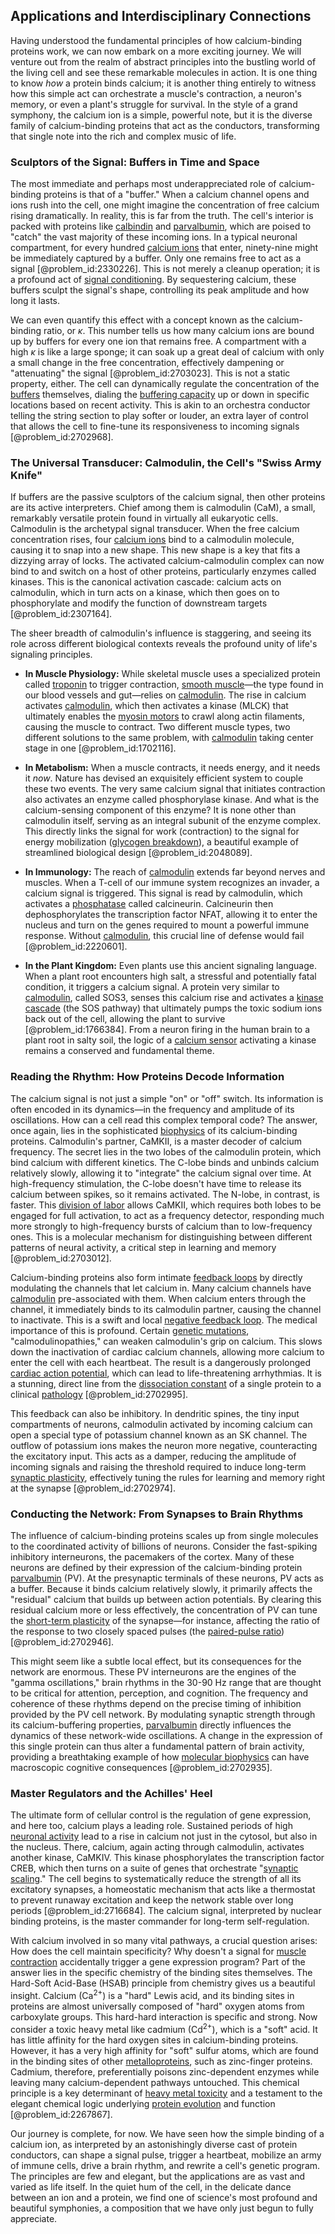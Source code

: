 ## Applications and Interdisciplinary Connections

Having understood the fundamental principles of how calcium-binding proteins work, we can now embark on a more exciting journey. We will venture out from the realm of abstract principles into the bustling world of the living cell and see these remarkable molecules in action. It is one thing to know *how* a protein binds calcium; it is another thing entirely to witness how this simple act can orchestrate a muscle's contraction, a neuron's memory, or even a plant's struggle for survival. In the style of a grand symphony, the calcium ion is a simple, powerful note, but it is the diverse family of calcium-binding proteins that act as the conductors, transforming that single note into the rich and complex music of life.

### Sculptors of the Signal: Buffers in Time and Space

The most immediate and perhaps most underappreciated role of calcium-binding proteins is that of a "buffer." When a calcium channel opens and ions rush into the cell, one might imagine the concentration of free calcium rising dramatically. In reality, this is far from the truth. The cell's interior is packed with proteins like [calbindin](@article_id:203067) and [parvalbumin](@article_id:186835), which are poised to "catch" the vast majority of these incoming ions. In a typical neuronal compartment, for every hundred [calcium ions](@article_id:140034) that enter, ninety-nine might be immediately captured by a buffer. Only one remains free to act as a signal [@problem_id:2330226]. This is not merely a cleanup operation; it is a profound act of [signal conditioning](@article_id:269817). By sequestering calcium, these buffers sculpt the signal's shape, controlling its peak amplitude and how long it lasts.

We can even quantify this effect with a concept known as the calcium-binding ratio, or $\kappa$. This number tells us how many calcium ions are bound up by buffers for every one ion that remains free. A compartment with a high $\kappa$ is like a large sponge; it can soak up a great deal of calcium with only a small change in the free concentration, effectively dampening or "attenuating" the signal [@problem_id:2703023]. This is not a static property, either. The cell can dynamically regulate the concentration of the [buffers](@article_id:136749) themselves, dialing the [buffering capacity](@article_id:166634) up or down in specific locations based on recent activity. This is akin to an orchestra conductor telling the string section to play softer or louder, an extra layer of control that allows the cell to fine-tune its responsiveness to incoming signals [@problem_id:2702968].

### The Universal Transducer: Calmodulin, the Cell's "Swiss Army Knife"

If buffers are the passive sculptors of the calcium signal, then other proteins are its active interpreters. Chief among them is calmodulin (CaM), a small, remarkably versatile protein found in virtually all eukaryotic cells. Calmodulin is the archetypal signal transducer. When the free calcium concentration rises, four [calcium ions](@article_id:140034) bind to a calmodulin molecule, causing it to snap into a new shape. This new shape is a key that fits a dizzying array of locks. The activated calcium-calmodulin complex can now bind to and switch on a host of other proteins, particularly enzymes called kinases. This is the canonical activation cascade: calcium acts on calmodulin, which in turn acts on a kinase, which then goes on to phosphorylate and modify the function of downstream targets [@problem_id:2307164].

The sheer breadth of calmodulin's influence is staggering, and seeing its role across different biological contexts reveals the profound unity of life's signaling principles.

*   **In Muscle Physiology:** While skeletal muscle uses a specialized protein called [troponin](@article_id:151629) to trigger contraction, [smooth muscle](@article_id:151904)—the type found in our blood vessels and gut—relies on [calmodulin](@article_id:175519). The rise in calcium activates [calmodulin](@article_id:175519), which then activates a kinase (MLCK) that ultimately enables the [myosin motors](@article_id:182000) to crawl along actin filaments, causing the muscle to contract. Two different muscle types, two different solutions to the same problem, with [calmodulin](@article_id:175519) taking center stage in one [@problem_id:1702116].

*   **In Metabolism:** When a muscle contracts, it needs energy, and it needs it *now*. Nature has devised an exquisitely efficient system to couple these two events. The very same calcium signal that initiates contraction also activates an enzyme called phosphorylase kinase. And what is the calcium-sensing component of this enzyme? It is none other than calmodulin itself, serving as an integral subunit of the enzyme complex. This directly links the signal for work (contraction) to the signal for energy mobilization ([glycogen breakdown](@article_id:176322)), a beautiful example of streamlined biological design [@problem_id:2048089].

*   **In Immunology:** The reach of [calmodulin](@article_id:175519) extends far beyond nerves and muscles. When a T-cell of our immune system recognizes an invader, a calcium signal is triggered. This signal is read by calmodulin, which activates a [phosphatase](@article_id:141783) called calcineurin. Calcineurin then dephosphorylates the transcription factor NFAT, allowing it to enter the nucleus and turn on the genes required to mount a powerful immune response. Without [calmodulin](@article_id:175519), this crucial line of defense would fail [@problem_id:2220601].

*   **In the Plant Kingdom:** Even plants use this ancient signaling language. When a plant root encounters high salt, a stressful and potentially fatal condition, it triggers a calcium signal. A protein very similar to [calmodulin](@article_id:175519), called SOS3, senses this calcium rise and activates a [kinase cascade](@article_id:138054) (the SOS pathway) that ultimately pumps the toxic sodium ions back out of the cell, allowing the plant to survive [@problem_id:1766384]. From a neuron firing in the human brain to a plant root in salty soil, the logic of a [calcium sensor](@article_id:162891) activating a kinase remains a conserved and fundamental theme.

### Reading the Rhythm: How Proteins Decode Information

The calcium signal is not just a simple "on" or "off" switch. Its information is often encoded in its dynamics—in the frequency and amplitude of its oscillations. How can a cell read this complex temporal code? The answer, once again, lies in the sophisticated [biophysics](@article_id:154444) of its calcium-binding proteins. Calmodulin's partner, CaMKII, is a master decoder of calcium frequency. The secret lies in the two lobes of the calmodulin protein, which bind calcium with different kinetics. The C-lobe binds and unbinds calcium relatively slowly, allowing it to "integrate" the calcium signal over time. At high-frequency stimulation, the C-lobe doesn't have time to release its calcium between spikes, so it remains activated. The N-lobe, in contrast, is faster. This [division of labor](@article_id:189832) allows CaMKII, which requires both lobes to be engaged for full activation, to act as a frequency detector, responding much more strongly to high-frequency bursts of calcium than to low-frequency ones. This is a molecular mechanism for distinguishing between different patterns of neural activity, a critical step in learning and memory [@problem_id:2703012].

Calcium-binding proteins also form intimate [feedback loops](@article_id:264790) by directly modulating the channels that let calcium in. Many calcium channels have [calmodulin](@article_id:175519) pre-associated with them. When calcium enters through the channel, it immediately binds to its calmodulin partner, causing the channel to inactivate. This is a swift and local [negative feedback loop](@article_id:145447). The medical importance of this is profound. Certain [genetic mutations](@article_id:262134), "calmodulinopathies," can weaken calmodulin's grip on calcium. This slows down the inactivation of cardiac calcium channels, allowing more calcium to enter the cell with each heartbeat. The result is a dangerously prolonged [cardiac action potential](@article_id:147913), which can lead to life-threatening arrhythmias. It is a stunning, direct line from the [dissociation constant](@article_id:265243) of a single protein to a clinical [pathology](@article_id:193146) [@problem_id:2702995].

This feedback can also be inhibitory. In dendritic spines, the tiny input compartments of neurons, calmodulin activated by incoming calcium can open a special type of potassium channel known as an SK channel. The outflow of potassium ions makes the neuron more negative, counteracting the excitatory input. This acts as a damper, reducing the amplitude of incoming signals and raising the threshold required to induce long-term [synaptic plasticity](@article_id:137137), effectively tuning the rules for learning and memory right at the synapse [@problem_id:2702974].

### Conducting the Network: From Synapses to Brain Rhythms

The influence of calcium-binding proteins scales up from single molecules to the coordinated activity of billions of neurons. Consider the fast-spiking inhibitory interneurons, the pacemakers of the cortex. Many of these neurons are defined by their expression of the calcium-binding protein [parvalbumin](@article_id:186835) (PV). At the presynaptic terminals of these neurons, PV acts as a buffer. Because it binds calcium relatively slowly, it primarily affects the "residual" calcium that builds up between action potentials. By clearing this residual calcium more or less effectively, the concentration of PV can tune the [short-term plasticity](@article_id:198884) of the synapse—for instance, affecting the ratio of the response to two closely spaced pulses (the [paired-pulse ratio](@article_id:173706)) [@problem_id:2702946].

This might seem like a subtle local effect, but its consequences for the network are enormous. These PV interneurons are the engines of the "gamma oscillations," brain rhythms in the 30-90 Hz range that are thought to be critical for attention, perception, and cognition. The frequency and coherence of these rhythms depend on the precise timing of inhibition provided by the PV cell network. By modulating synaptic strength through its calcium-buffering properties, [parvalbumin](@article_id:186835) directly influences the dynamics of these network-wide oscillations. A change in the expression of this single protein can thus alter a fundamental pattern of brain activity, providing a breathtaking example of how [molecular biophysics](@article_id:195369) can have macroscopic cognitive consequences [@problem_id:2702935].

### Master Regulators and the Achilles' Heel

The ultimate form of cellular control is the regulation of gene expression, and here too, calcium plays a leading role. Sustained periods of high [neuronal activity](@article_id:173815) lead to a rise in calcium not just in the cytosol, but also in the nucleus. There, calcium, again acting through calmodulin, activates another kinase, CaMKIV. This kinase phosphorylates the transcription factor CREB, which then turns on a suite of genes that orchestrate "[synaptic scaling](@article_id:173977)." The cell begins to systematically reduce the strength of all its excitatory synapses, a homeostatic mechanism that acts like a thermostat to prevent runaway excitation and keep the network stable over long periods [@problem_id:2716684]. The calcium signal, interpreted by nuclear binding proteins, is the master commander for long-term self-regulation.

With calcium involved in so many vital pathways, a crucial question arises: How does the cell maintain specificity? Why doesn't a signal for [muscle contraction](@article_id:152560) accidentally trigger a gene expression program? Part of the answer lies in the specific chemistry of the binding sites themselves. The Hard-Soft Acid-Base (HSAB) principle from chemistry gives us a beautiful insight. Calcium ($\mathrm{Ca}^{2+}$) is a "hard" Lewis acid, and its binding sites in proteins are almost universally composed of "hard" oxygen atoms from carboxylate groups. This hard-hard interaction is specific and strong. Now consider a toxic heavy metal like cadmium ($\mathrm{Cd}^{2+}$), which is a "soft" acid. It has little affinity for the hard oxygen sites in calcium-binding proteins. However, it has a very high affinity for "soft" sulfur atoms, which are found in the binding sites of other [metalloproteins](@article_id:152243), such as zinc-finger proteins. Cadmium, therefore, preferentially poisons zinc-dependent enzymes while leaving many calcium-dependent pathways untouched. This chemical principle is a key determinant of [heavy metal toxicity](@article_id:170617) and a testament to the elegant chemical logic underlying [protein evolution](@article_id:164890) and function [@problem_id:2267867].

Our journey is complete, for now. We have seen how the simple binding of a calcium ion, as interpreted by an astonishingly diverse cast of protein conductors, can shape a signal pulse, trigger a heartbeat, mobilize an army of immune cells, drive a brain rhythm, and rewrite a cell's genetic program. The principles are few and elegant, but the applications are as vast and varied as life itself. In the quiet hum of the cell, in the delicate dance between an ion and a protein, we find one of science's most profound and beautiful symphonies, a composition that we have only just begun to fully appreciate.